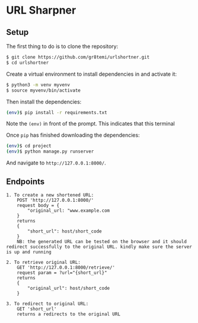 # URL Sharpner

## Setup

The first thing to do is to clone the repository:

```sh
$ git clone https://github.com/gr8temi/urlshortner.git
$ cd urlshortner
```

Create a virtual environment to install dependencies in and activate it:

```sh
$ python3 -m venv myvenv
$ source myvenv/bin/activate
```

Then install the dependencies:

```sh
(env)$ pip install -r requirements.txt
```
Note the `(env)` in front of the prompt. This indicates that this terminal

Once `pip` has finished downloading the dependencies:
```sh
(env)$ cd project
(env)$ python manage.py runserver
```
And navigate to `http://127.0.0.1:8000/`.

## Endpoints

```
1. To create a new shortened URL: 
    POST 'http://127.0.0.1:8000/'
    request body = {
        "original_url: "www.example.com
    }
    returns 
    {
        "short_url": host/short_code
    }
    NB: the generated URL can be tested on the browser and it should redirect successfully to the original URL. kindly make sure the server is up and running
```

```
2. To retrieve original URL: 
    GET 'http://127.0.0.1:8000/retrieve/'
    request param = ?url="{short_url}"
    returns 
    {
        "original_url": host/short_code
    }
```
```
3. To redirect to original URL: 
    GET 'short_url'
    returns a redirects to the original URL

```